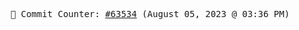 <p align="center">
    <samp>
        📮 Commit Counter: <a href="https://github.com/Javascript-void0/Javascript-void0/commits/main">#63534</a> (August 05, 2023 @ 03:36 PM)
    </samp>
</p>